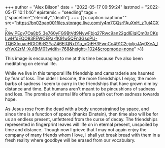 +++
author = "Alex Bilson"
date = "2022-05-17 09:59:24"
lastmod = "2022-05-17 10:11:46"
epistemic = "seedling"
tags = ["spacetime","eternity","death"]
+++
{{< caption caption="" src="https://bn02pap001files.storage.live.com/y4m7CQsrFAuXnH_zTuj4CX-j0iwiPEgv7Oa8b5_3e760yFG9BtVd9NvwFbjq27Rwc9an22gdIEIqiQm0aCKsLwHfdEQO93FEWOEPa-fK91w5QFn3GsoPU-TQ6XlcuacHGtO6rB2YaZ46EtQNxD1a_xQiEH3FwnCc491C2cjxljoJAy0XeA_ldYwX2rM-Xu1BtM0?width=768&height=1024&cropmode=none" >}}

This image is encouraging to me at this time because I’ve also been meditating on eternal life.

While we live in this temporal life friendship and camaraderie are haunted by fear of loss. The older I become, the more friendships I enjoy, the more barbs of sadness I seem to carry in the friendships that have grown dim by distance and time. But humans aren’t meant to be pincushions of sadness and loss. The promise of eternal life offers a path out from sadness towards hope.

As Jesus rose from the dead with a body  unconstrained by space, and since time is a function of space (thanks Einstein), then time also will be for us an endless present, unfettered from the curse of decay. The friendships represented in fingerprint leaves will life on in eternal present, unspoiled by time and distance. Though now I grieve that I may not again enjoy the company of many friends whom I love, I shall yet break bread with them in a fresh reality where goodbye will be erased from our vocabulary.
